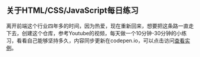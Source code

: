 ## 关于HTML/CSS/JavaScript每日练习
离开前端这个行业四年多的时间，因为热爱，现在重新回来，想要把这条路一直走下去，创建这个仓库，参考Youtube的视频，每天做一个10分钟-30分钟的小练习，看看自己能够坚持多久，内容同步更新在codepen.io，可以点击访问[查看实例](https://codepen.io/helloyu)。
